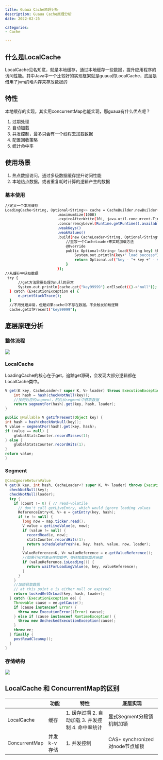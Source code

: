 ```yaml
---
title: Guaua Cache原理分析
description: Guaua Cache原理分析
date: 2022-02-25

categories:
- Cache

---
```

<meta name="referrer" content="no-referrer" />
<!-- more -->

## 什么是LocalCache
LocalCache见名知意，就是本地缓存，通过本地缓存一些数据，提升应用程序的访问性能。其中Java中一个比较好的实现框架就是guaua的LocalCache，底层是借用了jvm的堆内存来存放数据的
## 特性
本地缓存的实现，其实用concurrentMap也能实现，那guaua有什么优点呢？

1. 过期处理
2. 自动加载
3. 并发控制，最多只会有一个线程去加载数据
4. 配置回收策略
5. 统计命中率
## 使用场景

1. 热点数据访问，通过多级数据缓存提升访问性能
2. 本地热点数据，或者重复耗时计算的逻辑产生的数据
### 基本使用
```bash
//定义一个本地缓存
LoadingCache<String, Optional<String>> cache = CacheBuilder.newBuilder()
                        .maximumSize(1000)
                        .expireAfterWrite(10L, java.util.concurrent.TimeUnit.SECONDS)
                        .concurrencyLevel(Runtime.getRuntime().availableProcessors())
                        .weakKeys()
                        .weakValues()
                        .build(new CacheLoader<String, Optional<String>>() {
                            //重写一个CacheLoader来实现加载方法
                            @Override
                            public Optional<String> load(String key) throws Exception {
                                System.out.println(key+" load success");
                                return Optional.of("key - "+ key +" - value");
                            }
                        });
//从缓存中获取数据
 try {
      //get方法需要处理为null的异常
      System.out.println(cache.get("key99999").orElseGet(()->"null"));
  } catch (ExecutionException e) {
      e.printStackTrace();
  }
  //不用处理异常，但是如果cache中不存在数据，不会触发加载逻辑
  cache.getIfPresent("key99999");
```
## 底层原理分析
### 整体流程
![](https://cdn.nlark.com/yuque/__puml/ec26d7b591c84d7575087b48bc11a4f8.svg#lake_card_v2=eyJ0eXBlIjoicHVtbCIsImNvZGUiOiJAc3RhcnR1bWxcblxuc3RhcnRcblxuOuiOt-WPluWIhuautemUgTtcbjrpgJrov4fliIbmrrXplIHojrflj5bliLDlr7nlupTnmoTlvJXnlKjlrp7kvZNSZWZlcmVuY2VFbnRyeTtcbjrojrflj5blrZjmtLvlr7nosaHvvIzlpITnkIbov4fmnJ_kuYvnsbvnmoQ7XG5pZiAo5Yik5pat5byV55So5YC85piv5ZCm5aSE5LqO5Yqg6L295LitKSB0aGVuICh0cnVlKVxuICA6562J5b6F5Yqg6L295a6M5oiQ77yM5YaN6YeN5paw6I635Y-WO1xuZWxzZSAoZmFsc2UpXG4gIDrliqDplIHliqDovb3mlbDmja47XG5ub3RlIHJpZ2h0OuS4gOasoeWPquiDveacieS4gOS4que6v-eoi-WKoOi9veaVsOaNrlxuZW5kaWZcblxuc3RvcFxuQGVuZHVtbCIsInVybCI6Imh0dHBzOi8vY2RuLm5sYXJrLmNvbS95dXF1ZS9fX3B1bWwvZWMyNmQ3YjU5MWM4NGQ3NTc1MDg3YjQ4YmMxMWE0Zjguc3ZnIiwiaWQiOiJkbHdBRSIsIm1hcmdpbiI6eyJ0b3AiOnRydWUsImJvdHRvbSI6dHJ1ZX0sImNhcmQiOiJkaWFncmFtIn0=)
### LocalCache
LoadingCache的核心在于get，追踪get源码，会发现大部分逻辑都在LocalCache类中。
```java
V get(K key, CacheLoader<? super K, V> loader) throws ExecutionException {
    int hash = hash(checkNotNull(key));
    //找到对应的segment，然后从segment中获取数据
    return segmentFor(hash).get(key, hash, loader);
}

public @Nullable V getIfPresent(Object key) {
int hash = hash(checkNotNull(key));
V value = segmentFor(hash).get(key, hash);
if (value == null) {
    globalStatsCounter.recordMisses(1);
} else {
    globalStatsCounter.recordHits(1);
}
return value;
}
```
### Segment
```java
@CanIgnoreReturnValue
V get(K key, int hash, CacheLoader<? super K, V> loader) throws ExecutionException {
  checkNotNull(key);
  checkNotNull(loader);
  try {
    if (count != 0) { // read-volatile
      // don't call getLiveEntry, which would ignore loading values
      ReferenceEntry<K, V> e = getEntry(key, hash);
      if (e != null) {
        long now = map.ticker.read();
        V value = getLiveValue(e, now);
        if (value != null) {
          recordRead(e, now);
          statsCounter.recordHits(1);
          return scheduleRefresh(e, key, hash, value, now, loader);
        }
        ValueReference<K, V> valueReference = e.getValueReference();
        //如果引用对象正在加载中，等待加载完成再获取
        if (valueReference.isLoading()) {
          return waitForLoadingValue(e, key, valueReference);
        }
      }
    }
    //加锁获取数据
    // at this point e is either null or expired;
    return lockedGetOrLoad(key, hash, loader);
  } catch (ExecutionException ee) {
    Throwable cause = ee.getCause();
    if (cause instanceof Error) {
      throw new ExecutionError((Error) cause);
    } else if (cause instanceof RuntimeException) {
      throw new UncheckedExecutionException(cause);
    }
    throw ee;
  } finally {
    postReadCleanup();
  }
}
```
### 存储结构
![](https://cdn.nlark.com/yuque/0/2024/jpeg/21760570/1713234531453-08ff34bd-f86c-4501-9b03-dcad528c7f6f.jpeg)
## LocalCache 和 ConcurrentMap的区别
|  | 功能 | 特性 | 底层实现 |
| --- | --- | --- | --- |
| LocalCache | 缓存 | 1. 缓存过期 2. 自动加载 3. 并发控制 4. 命中率统计| 显式Segment分段锁机制加锁 |
| ConcurrentMap | 并发k-v存储 | 1. 并发控制| CAS+ synchronized 对node节点加锁 |

